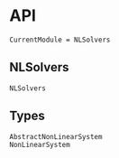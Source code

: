 # API

```@meta
CurrentModule = NLSolvers
```

## NLSolvers

```@docs
NLSolvers
```

## Types

```@docs
AbstractNonLinearSystem
NonLinearSystem
```

